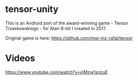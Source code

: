 # tensor-unity

This is an Android port of the award-winning game - Tensor Trzaskowskiego - for Atari 8-bit I created in 2017.

Original game is here:
https://github.com/mgr-inz-rafal/tensor

# Videos

https://www.youtube.com/watch?v=yIMzw1snzuE
